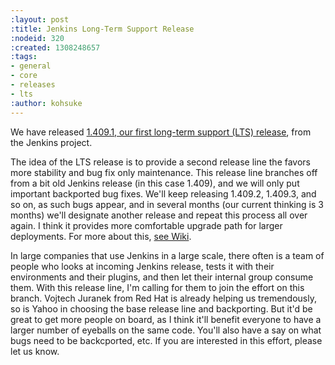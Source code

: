 ```yaml
---
:layout: post
:title: Jenkins Long-Term Support Release
:nodeid: 320
:created: 1308248657
:tags:
- general
- core
- releases
- lts
:author: kohsuke
---
```

We have released <a href="https://jenkins-ci.org/">1.409.1, our first long-term support (LTS) release</a>, from the Jenkins project.

The idea of the LTS release is to provide a second release line the favors more stability and bug fix only maintenance. This release line branches off from a bit old Jenkins release (in this case 1.409), and we will only put important backported bug fixes. We'll keep releasing 1.409.2, 1.409.3, and so on, as such bugs appear, and in several months (our current thinking is 3 months) we'll designate another release and repeat this process all over again. I think it provides more comfortable upgrade path for larger deployments. For more about this, <a href="https://wiki.jenkins.io/display/JENKINS/LTS+Release+Line">see Wiki</a>.

In large companies that use Jenkins in a large scale, there often is a team of people who looks at incoming Jenkins release, tests it with their environments and their plugins, and then let their internal group consume them. With this release line, I'm calling for them to join the effort on this branch. Vojtech Juranek from Red Hat is already helping us tremendously, so is Yahoo in choosing the base release line and backporting. But it'd be great to get more people on board, as I think it'll benefit everyone to have a larger number of eyeballs on the same code. You'll also have a say on what bugs need to be backcported, etc. If you are interested in this effort, please let us know.
